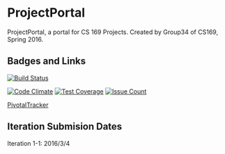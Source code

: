 # ProjectPortal

ProjectPortal, a portal for CS 169 Projects. Created by Group34 of CS169, Spring 2016.

## Badges and Links

[![Build Status](https://travis-ci.org/cs169-group34/project-portal-169.svg?branch=master)](https://travis-ci.org/cs169-group34/project-portal-169)


[![Code Climate](https://codeclimate.com/github/cs169-group34/project-portal-169/badges/gpa.svg)](https://codeclimate.com/github/cs169-group34/project-portal-169)
[![Test Coverage](https://codeclimate.com/github/cs169-group34/project-portal-169/badges/coverage.svg)](https://codeclimate.com/github/cs169-group34/project-portal-169/coverage)
[![Issue Count](https://codeclimate.com/github/cs169-group34/project-portal-169/badges/issue_count.svg)](https://codeclimate.com/github/cs169-group34/project-portal-169)

[PivotalTracker](https://www.pivotaltracker.com/n/projects/1549389)

## Iteration Submision Dates

Iteration 1-1: 2016/3/4